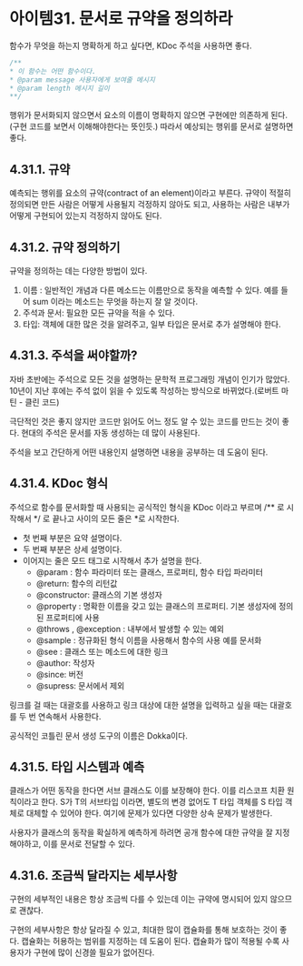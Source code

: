 # 아이템31. 문서로 규약을 정의하라

함수가 무엇을 하는지 명확하게 하고 싶다면, KDoc 주석을 사용하면 좋다.

```kotlin
/**
* 이 함수는 어떤 함수이다.
* @param message 사용자에게 보여줄 메시지
* @param length 메시지 길이 
**/
```

행위가 문서화되지 않으면서 요소의 이름이 명확하지 않으면 구현에만 의존하게 된다.(구현 코드를 보면서 이해해야한다는 뜻인듯.) 따라서 예상되는 행위를 문서로 설명하면 좋다.

## 4.31.1. 규약

예측되는 행위를 요소의 규약(contract of an element)이라고 부른다. 규약이 적절히 정의되면 만든 사람은 어떻게 사용될지 걱정하지 않아도 되고, 사용하는 사람은 내부가 어떻게 구현되어 있는지 걱정하지 않아도 된다.

## 4.31.2. 규약 정의하기

규약을 정의하는 데는 다양한 방법이 있다.

1. 이름 : 일반적인 개념과 다른 메소드는 이름만으로 동작을 예측할 수 있다. 예를 들어 sum 이라는 메소드는 무엇을 하는지 잘 알 것이다.
2. 주석과 문서: 필요한 모든 규약을 적을 수 있다.
3. 타입: 객체에 대한 많은 것을 알려주고, 일부 타입은 문서로 추가 설명해야 한다.

## 4.31.3. 주석을 써야할까?

자바 초반에는 주석으로 모든 것을 설명하는 문학적 프로그래밍 개념이 인기가 많았다. 10년이 지난 후에는 주석 없이 읽을 수 있도록 작성하는 방식으로 바뀌었다.(로버트 마틴 - 클린 코드) 

극단적인 것은 좋지 않지만 코드만 읽어도 어느 정도 알 수 있는 코드를 만드는 것이 좋다. 현대의 주석은 문서를 자동 생성하는 데 많이 사용된다. 

주석을 보고 간단하게 어떤 내용인지 설명하면 내용을 공부하는 데 도움이 된다.

## 4.31.4. KDoc 형식

주석으로 함수를 문서화할 때 사용되는 공식적인 형식을 KDoc 이라고 부르며 /** 로 시작해서 */ 로 끝나고 사이의 모든 줄은 *로 시작한다.

- 첫 번째 부분은 요약 설명이다.
- 두 번째 부분은 상세 설명이다.
- 이어지는 줄은 모드 태그로 시작해서 추가 설명을 한다.
    - @param <name>: 함수 파라미터 또는 클래스, 프로퍼티, 함수 타입 파라미터
    - @return: 함수의 리턴값
    - @constructor: 클래스의 기본 생성자
    - @property <name>: 명확한 이름을 갖고 있는 클래스의 프로퍼티. 기본 생성자에 정의된 프로퍼티에 사용
    - @throws <class>, @exception <class>: 내부에서 발생할 수 있는 예외
    - @sample <identifier>: 정규화된 형식 이름을 사용해서 함수의 사용 예를 문서화
    - @see <identifier>:  클래스 또는 메소드에 대한 링크
    - @author: 작성자
    - @since: 버전
    - @supress: 문서에서 제외

링크를 걸 때는 대괄호를 사용하고 링크 대상에 대한 설명을 입력하고 싶을 때는 대괄호를 두 번 연속해서 사용한다.

공식적인 코틀린 문서 생성 도구의 이름은 Dokka이다. 

## 4.31.5. 타입 시스템과 예측

클래스가 어떤 동작을 한다면 서브 클래스도 이를 보장해야 한다. 이를 리스코프 치환 원칙이라고 한다. S가 T의 서브타입 이라면, 별도의 변경 없어도 T 타입 객체를 S 타입 객체로 대체할 수 있어야 한다. 여기에 문제가 있다면 다양한 상속 문제가 발생한다.

사용자가 클래스의 동작을 확실하게 예측하게 하려면 공개 함수에 대한 규약을 잘 지정해야하고, 이를 문서로 전달할 수 있다.

## 4.31.6. 조금씩 달라지는 세부사항

구현의 세부적인 내용은 항상 조금씩 다를 수 있는데 이는 규약에 명시되어 있지 않으므로 괜찮다.

구현의 세부사항은 항상 달라질 수 있고, 최대한 많이 캡슐화를 통해 보호하는 것이 좋다. 캡슐화는 허용하는 범위를 지정하는 데 도움이 된다. 캡슐화가 많이 적용될 수록 사용자가 구현에 많이 신경쓸 필요가 없어진다.
